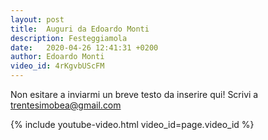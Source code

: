```yaml
---
layout: post
title:  Auguri da Edoardo Monti
description: Festeggiamola
date:   2020-04-26 12:41:31 +0200
author: Edoardo Monti
video_id: 4rKgvbUScFM
---
```


Non esitare a inviarmi un breve testo da inserire qui! Scrivi a <a href="mailto:trentesimobea@gmail.com">trentesimobea@gmail.com</a>

{% include youtube-video.html video_id=page.video_id %}
